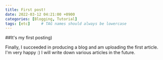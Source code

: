 ```yaml
---
title: First post!
date: 2022-03-12 04:21:00 +0900
categories: [Blogging, Tutorial]
tags: [etc]     # TAG names should always be lowercase
---
```


##It's my first posting)

Finally, I succeeded in producing a blog and am uploading the first article.
I'm very happy :)
I will write down various articles in the future.